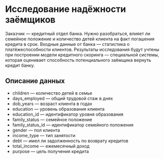 #  Исследование надёжности заёмщиков
Заказчик — кредитный отдел банка. Нужно разобраться, влияет ли семейное положение и количество детей клиента на факт погашения кредита в срок. Входные данные от банка — статистика о платёжеспособности клиентов.
Результаты исследования будут учтены при построении модели кредитного скоринга — специальной системы, которая оценивает способность потенциального заёмщика вернуть кредит банку.

## Описание данных
 - children — количество детей в семье
 - days_employed — общий трудовой стаж в днях
 - dob_years — возраст клиента в годах
 - education — уровень образования клиента
 - education_id — идентификатор уровня образования
 - family_status — семейное положение
 - family_status_id — идентификатор семейного положения
 - gender — пол клиента
 - income_type — тип занятости
 - debt — имел ли задолженность по возврату кредитов
 - total_income — ежемесячный доход
 - purpose — цель получения кредита
